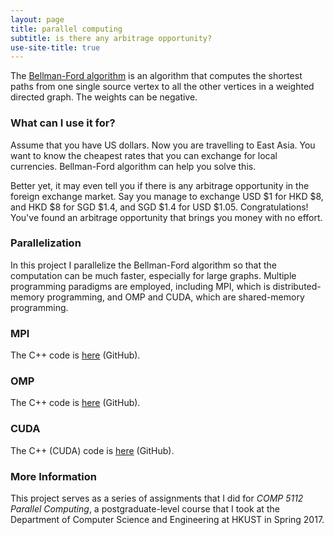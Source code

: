 ```yaml
---
layout: page
title: parallel computing
subtitle: is there any arbitrage opportunity?
use-site-title: true
---
```


The [Bellman-Ford algorithm](https://en.wikipedia.org/wiki/Bellman-Ford_algorithm) is an algorithm that computes the shortest paths from one single source vertex to all the other vertices in a weighted directed graph. The weights can be negative.

### What can I use it for?

Assume that you have US dollars. Now you are travelling to East Asia. You want to know the cheapest rates that you can exchange for local currencies. Bellman-Ford algorithm can help you solve this.

Better yet, it may even tell you if there is any arbitrage opportunity in the foreign exchange market. Say you manage to exchange USD $1 for HKD $8, and HKD $8 for SGD $1.4, and SGD $1.4 for USD $1.05. Congratulations! You've found an arbitrage opportunity that brings you money with no effort.

### Parallelization

In this project I parallelize the Bellman-Ford algorithm so that the computation can be much faster, especially for large graphs. Multiple programming paradigms are employed, including MPI, which is distributed-memory programming, and OMP and CUDA, which are shared-memory programming.

### MPI

The C++ code is [here](https://github.com/imfl/parallel-computing/blob/master/bf-mpi.cpp) (GitHub).

### OMP

The C++ code is [here](https://github.com/imfl/parallel-computing/blob/master/bf-omp.cpp) (GitHub).

### CUDA

The C++ (CUDA) code is [here](https://github.com/imfl/parallel-computing/blob/master/bf-cuda.cu) (GitHub).

### More Information 

This project serves as a series of assignments that I did for *COMP 5112 Parallel Computing*, a postgraduate-level course that I took at the Department of Computer Science and Engineering at HKUST in Spring 2017.

